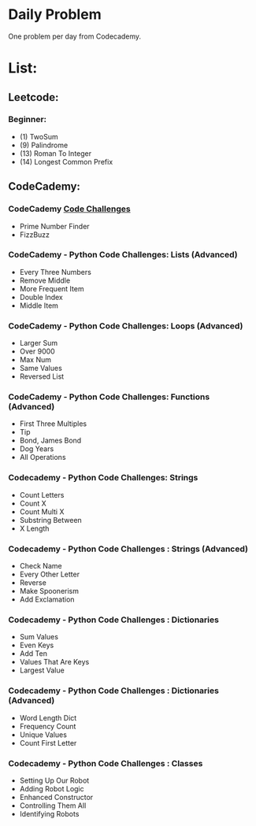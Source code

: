 # Daily Problem
One problem per day from Codecademy.

# List:

## Leetcode:

### Beginner:

* (1) TwoSum
* (9) Palindrome
* (13) Roman To Integer
* (14) Longest Common Prefix

## CodeCademy:

### CodeCademy [Code Challenges](https://www.codecademy.com/code-challenges)
* Prime Number Finder
* FizzBuzz

### CodeCademy - Python Code Challenges: Lists (Advanced)
* Every Three Numbers
* Remove Middle
* More Frequent Item
* Double Index
* Middle Item

### CodeCademy - Python Code Challenges: Loops (Advanced)
* Larger Sum
* Over 9000
* Max Num
* Same Values
* Reversed List

### CodeCademy - Python Code Challenges: Functions (Advanced)

* First Three Multiples
* Tip
* Bond, James Bond
* Dog Years
* All Operations

### Codecademy - Python Code Challenges: Strings

* Count Letters
* Count X
* Count Multi X
* Substring Between
* X Length

### Codecademy - Python Code Challenges : Strings (Advanced)

* Check Name
* Every Other Letter
* Reverse
* Make Spoonerism
* Add Exclamation

### Codecademy - Python Code Challenges : Dictionaries

* Sum Values
* Even Keys
* Add Ten
* Values That Are Keys
* Largest Value

### Codecademy - Python Code Challenges : Dictionaries (Advanced)

* Word Length Dict
* Frequency Count
* Unique Values
* Count First Letter

### Codecademy - Python Code Challenges : Classes

* Setting Up Our Robot
* Adding Robot Logic
* Enhanced Constructor
* Controlling Them All
* Identifying Robots
